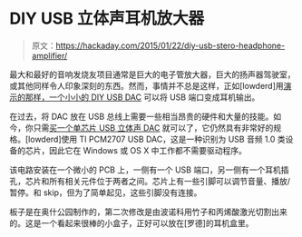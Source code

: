 # DIY USB 立体声耳机放大器

> 原文：<https://hackaday.com/2015/01/22/diy-usb-stero-headphone-amplifier/>

最大和最好的音响发烧友项目通常是巨大的电子管放大器，巨大的扬声器驾驶室，或其他同样令人印象深刻的东西。然而，事情并不总是这样，正如[lowderd]用[演示的那样，一个小小的 DIY USB DAC](http://imgur.com/a/jNh1E) 可以将 USB 端口变成耳机输出。

在过去，将 DAC 放在 USB 总线上需要一些相当昂贵的硬件和大量的技能。如今，你只需[买一个单芯片 USB 立体声 DAC](http://www.ti.com/product/pcm2707) 就可以了，它仍然具有非常好的规格。[lowderd]使用 TI PCM2707 USB DAC，这是一种识别为 USB 音频 1.0 类设备的芯片，因此它在 Windows 或 OS X 中工作都不需要驱动程序。

该电路安装在一个微小的 PCB 上，一侧有一个 USB 端口，另一侧有一个耳机插孔，芯片和所有相关元件位于两者之间。芯片上有一些引脚可以调节音量、播放/暂停。和 skip，但为了简单起见，这些引脚没有连接。

板子是在奥什公园制作的，第二次修改是由波诺科用竹子和丙烯酸激光切割出来的。这是一个看起来很棒的小盒子，正好可以放在[罗德]的耳机盒里。